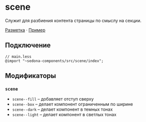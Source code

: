 # scene

Служит для разбиения контента страницы по смыслу на секции.

[Разметка](https://github.com/getsedona/sedona-components/blob/master/src/scene/examples.html) · [Пример](https://getsedona.github.io/sedona-components/scene.html)

## Подключение

```less
// main.less
@import "~sedona-components/src/scene/index";
```

## Модификаторы

### `scene`

* `scene--fill` – добавляет отступ сверху
* `scene--box` – делает компонент ограниченным по ширине
* `scene--dark` – делает компонент в темных тонах
* `scene--light` – делает компонент в светлых тонах

